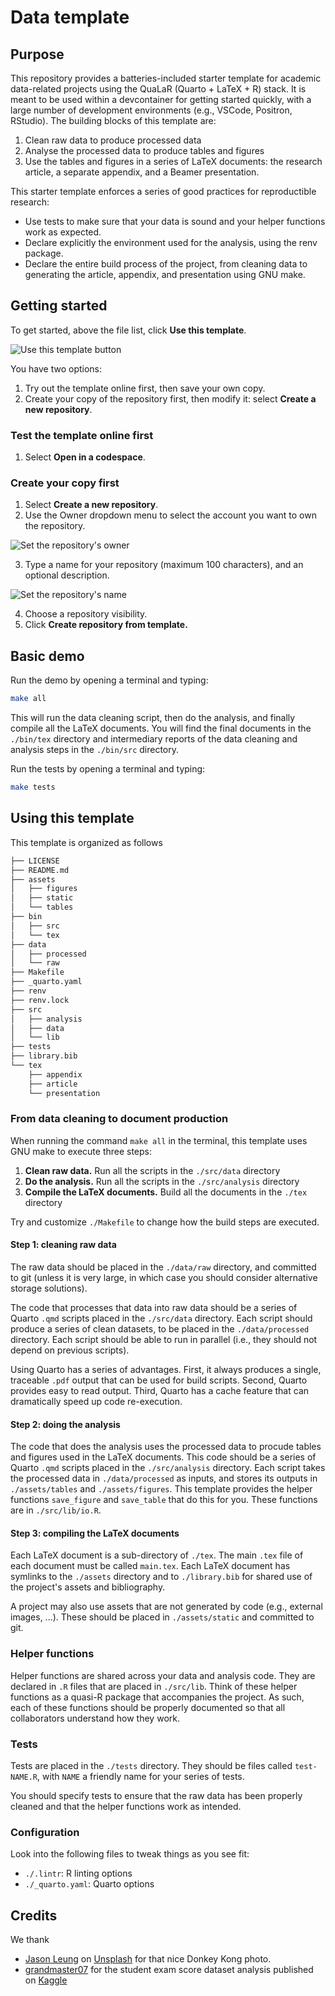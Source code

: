 # Data template

## Purpose

This repository provides a batteries-included starter template for academic data-related projects using the QuaLaR (Quarto + LaTeX + R) stack. It is meant to be used within a devcontainer for getting started quickly, with a large number of development environments (e.g., VSCode, Positron, RStudio). The building blocks of this template are: 

1. Clean raw data to produce processed data
2. Analyse the processed data to produce tables and figures
3. Use the tables and figures in a series of LaTeX documents: the research article, a separate appendix, and a Beamer presentation. 

This starter template enforces a series of good practices for reproductible research: 

- Use tests to make sure that your data is sound and your helper functions work as expected. 
- Declare explicitly the environment used for the analysis, using the renv package. 
- Declare the entire build process of the project, from cleaning data to generating the article, appendix, and presentation using GNU make. 

## Getting started

To get started, above the file list, click **Use this template**.

![Use this template button](https://docs.github.com/assets/cb-76823/mw-1440/images/help/repository/use-this-template-button.webp)

You have two options: 

1. Try out the template online first, then save your own copy.
2. Create your copy of the repository first, then modify it: select **Create a new repository**. 

### Test the template online first

1. Select **Open in a codespace**. 

### Create your copy first

1. Select **Create a new repository**.
2. Use the Owner dropdown menu to select the account you want to own the repository.

![Set the repository's owner](https://docs.github.com/assets/cb-124337/mw-1440/images/help/repository/create-repository-owner.webp)

3. Type a name for your repository (maximum 100 characters), and an optional description.

![Set the repository's name](https://docs.github.com/assets/cb-136860/mw-1440/images/help/repository/create-repository-name.webp)

4. Choose a repository visibility.
5. Click **Create repository from template.**

## Basic demo

Run the demo by opening a terminal and typing:

```bash
make all
```

This will run the data cleaning script, then do the analysis, and finally compile all the LaTeX documents. You will find the final documents in the `./bin/tex` directory and intermediary reports of the data cleaning and analysis steps in the `./bin/src` directory.

Run the tests by opening a terminal and typing: 

```bash
make tests
```

## Using this template

This template is organized as follows

```bash
├── LICENSE
├── README.md
├── assets
│   ├── figures
│   ├── static
│   └── tables
├── bin
│   ├── src
│   └── tex
├── data
│   ├── processed
│   └── raw
├── Makefile
├── _quarto.yaml
├── renv
├── renv.lock
├── src
│   ├── analysis
│   ├── data
│   └── lib
├── tests
├── library.bib
└── tex
    ├── appendix
    ├── article
    └── presentation
```

### From data cleaning to document production

When running the command `make all` in the terminal, this template uses GNU make to execute three steps: 

1. **Clean raw data.** Run all the scripts in the `./src/data` directory
2. **Do the analysis.** Run all the scripts in the `./src/analysis` directory
3. **Compile the LaTeX documents.** Build all the documents in the `./tex` directory

Try and customize `./Makefile` to change how the build steps are executed. 

#### Step 1: cleaning raw data

The raw data should be placed in the `./data/raw` directory, and committed to git (unless it is very large, in which case you should consider alternative storage solutions). 

The code that processes that data into raw data should be a series of Quarto `.qmd` scripts placed in the `./src/data` directory. Each script should produce a series of clean datasets, to be placed in the `./data/processed` directory. Each script should be able to run in parallel (i.e., they should not depend on previous scripts). 

Using Quarto has a series of advantages. First, it always produces a single, traceable `.pdf` output that can be used for build scripts. Second, Quarto provides easy to read output. Third, Quarto has a cache feature that can dramatically speed up code re-execution. 

#### Step 2: doing the analysis

The code that does the analysis uses the processed data to procude tables and figures used in the LaTeX documents. This code should be a series of Quarto `.qmd` scripts placed in the `./src/analysis` directory. Each script takes the processed data in `./data/processed` as inputs, and stores its outputs in `./assets/tables` and `./assets/figures`. This template provides the helper functions `save_figure` and `save_table` that do this for you. These functions are in `./src/lib/io.R`. 

#### Step 3: compiling the LaTeX documents

Each LaTeX document is a sub-directory of `./tex`. The main `.tex` file of each document must be called `main.tex`. Each LaTeX document has symlinks to the `./assets` directory and to `./library.bib` for shared use of the project's assets and bibliography. 

A project may also use assets that are not generated by code (e.g., external images, ...). These should be placed in `./assets/static` and committed to git. 

### Helper functions

Helper functions are shared across your data and analysis code. They are declared in `.R` files that are placed in `./src/lib`. Think of these helper functions as a quasi-R package that accompanies the project. As such, each of these functions should be properly documented so that all collaborators understand how they work.  

### Tests

Tests are placed in the `./tests` directory. They should be files called `test-NAME.R`, with `NAME` a friendly name for your series of tests. 

You should specify tests to ensure that the raw data has been properly cleaned and that the helper functions work as intended. 

### Configuration

Look into the following files to tweak things as you see fit: 

- `./.lintr`: R linting options
- `./_quarto.yaml`: Quarto options

## Credits

We thank 

- [Jason Leung](https://unsplash.com/@ninjason?utm_content=creditCopyText&utm_medium=referral&utm_source=unsplash) on [Unsplash](https://unsplash.com/photos/donkey-kong-arcade-game-screen-with-1981-date-c5tiCWrZADc?utm_content=creditCopyText&utm_medium=referral&utm_source=unsplash) for that nice Donkey Kong photo.
- [grandmaster07](https://www.kaggle.com/grandmaster07) for the student exam score dataset analysis published on [Kaggle](https://www.kaggle.com/datasets/grandmaster07/student-exam-score-dataset-analysis)
      
